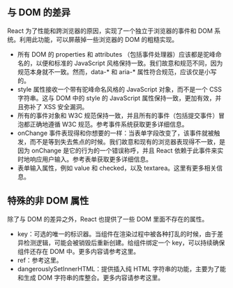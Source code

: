 ## 与 DOM 的差异

React 为了性能和跨浏览器的原因，实现了一个独立于浏览器的事件和 DOM 系统。利用此功能，可以屏蔽掉一些浏览器的 DOM 的粗糙实现。

- 所有 DOM 的 properties 和 attributes （包括事件处理器）应该都是驼峰命名的，以便和标准的 JavaScript 风格保持一致。我们故意和规范不同，因为规范本身就不一致。然而，data-* 和 aria-* 属性符合规范，应该仅是小写的。
- style 属性接收一个带有驼峰命名风格的 JavaScript 对象，而不是一个 CSS 字符串。这与 DOM 中的 style 的 JavaScript 属性保持一致，更加有效，并且弥补了 XSS 安全漏洞。
- 所有的事件对象和 W3C 规范保持一致，并且所有的事件（包括提交事件）冒泡都正确地遵循 W3C 规范。参考事件系统获取更多详细信息。
- onChange 事件表现得和你想要的一样：当表单字段改变了，该事件就被触发，而不是等到失去焦点的时候。我们故意和现有的浏览器表现得不一致，是因为 onChange 是它的行为的一个错误称呼，并且 React 依赖于此事件来实时地响应用户输入。参考表单获取更多详细信息。
- 表单输入属性，例如 value 和 checked，以及 textarea。这里有更多相关信息。

## 特殊的非 DOM 属性

除了与 DOM 的差异之外，React 也提供了一些 DOM 里面不存在的属性。

- key：可选的唯一的标识器。当组件在渲染过程中被各种打乱的时候，由于差异检测逻辑，可能会被销毁后重新创建。给组件绑定一个 key，可以持续确保组件还存在 DOM 中。更多内容请参考这里。
- ref：参考这里。
- dangerouslySetInnerHTML：提供插入纯 HTML 字符串的功能，主要为了能和生成 DOM 字符串的库整合。更多内容请参考这里。
